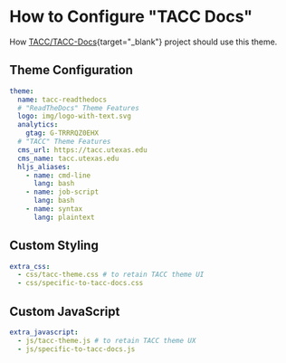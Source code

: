# How to Configure "TACC Docs"

How [TACC/TACC-Docs][tacc-docs]{target="_blank"} project should use this theme.

[tacc-docs]: https://github.com/TACC/TACC-Docs

## Theme Configuration

```yaml
theme:
  name: tacc-readthedocs
  # "ReadTheDocs" Theme Features
  logo: img/logo-with-text.svg
  analytics:
    gtag: G-TRRRQZ0EHX
  # "TACC" Theme Features
  cms_url: https://tacc.utexas.edu
  cms_name: tacc.utexas.edu
  hljs_aliases:
    - name: cmd-line
      lang: bash
    - name: job-script
      lang: bash
    - name: syntax
      lang: plaintext
```

## Custom Styling

```yaml
extra_css:
  - css/tacc-theme.css # to retain TACC theme UI
  - css/specific-to-tacc-docs.css
```

## Custom JavaScript

```yaml
extra_javascript:
  - js/tacc-theme.js # to retain TACC theme UX
  - js/specific-to-tacc-docs.js
```
